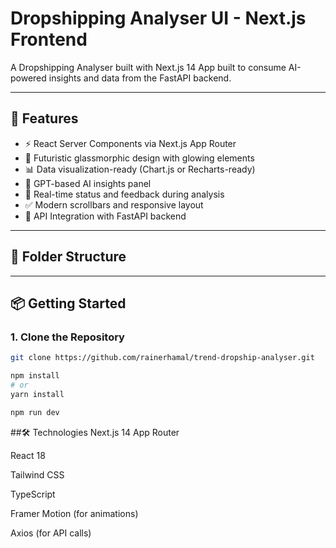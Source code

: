 # Dropshipping Analyser UI - Next.js Frontend

A Dropshipping Analyser built with Next.js 14 App built to consume AI-powered insights and data from the FastAPI backend.

---

## 🚀 Features

- ⚡️ React Server Components via Next.js App Router
- 🌌 Futuristic glassmorphic design with glowing elements
- 📊 Data visualization-ready (Chart.js or Recharts-ready)
- 🧠 GPT-based AI insights panel
- 🔄 Real-time status and feedback during analysis
- ✅ Modern scrollbars and responsive layout
- 🔗 API Integration with FastAPI backend

---

## 📁 Folder Structure

---

## 📦 Getting Started

### 1. Clone the Repository

```bash
git clone https://github.com/rainerhamal/trend-dropship-analyser.git

npm install
# or
yarn install

npm run dev
```

##🛠️ Technologies
Next.js 14 App Router

React 18

Tailwind CSS

TypeScript

Framer Motion (for animations)

Axios (for API calls)

